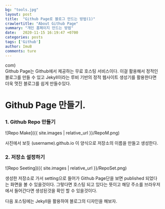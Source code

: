 ```yaml
---
bg: "tools.jpg"
layout: post
title:  "Github Page로 블로그 만드는 방법(1)"
crawlertitle: "About Github Page"
summary: "개인 홈페이지 만드는 방법"
date:   2020-11-15 16:19:47 +0700
categories: posts
tags: ['Github']
author: ImuB
comments: ture
---
```


com)          
Github Page는 Github에서 제공하는 무료 호스팅 서비스이다.
이걸 활용해서 정적인 블로그를 만들 수 있고 Jekyll이라는 루비 기반의 정적 웹사이트 생성기를 활용한다면 더욱 멋진 블로그를 쉽게 만들수있다.

# Github Page 만들기.
### 1. Github Repo 만들기
![Repo Make]({{ site.images | relative_url }}/RepoM.png)

사진에서 보듯 (username).github.io 이 양식으로 저장소의 이름을 만들고 생성한다.

### 2. 저장소 설정하기
![Repo Seeting]({{ site.images | relative_url }}/RepoSet.png)

생성한 저장소로 가서 setting으로 들어가 Github Page단을 보면 published 되었다는 화면을 볼 수 있을것이다. 그렇다면 호스팅 되고 있다는 뜻이고 해당 주소를 브라우저에서 들어간다면 생성된것을 확인 할 수 있을것이다.

다음 포스팅에는 Jekyll을 활용하여 블로그의 디자인을 해보자.
